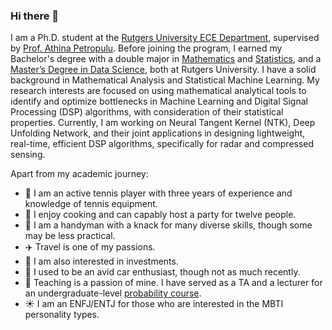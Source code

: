 ### Hi there 👋


I am a Ph.D. student at the [Rutgers University ECE Department](https://www.ece.rutgers.edu/), supervised by [Prof. Athina Petropulu](http://eceweb1.rutgers.edu/~cspl/). Before joining the program, I earned my Bachelor's degree with a double major in [Mathematics](https://www.math.rutgers.edu/) and [Statistics](https://statistics.rutgers.edu/), and a [Master’s Degree in Data Science](https://msds-stat.rutgers.edu/msdatascience), both at Rutgers University. I have a solid background in Mathematical Analysis and Statistical Machine Learning. My research interests are focused on using mathematical analytical tools to identify and optimize bottlenecks in Machine Learning and Digital Signal Processing (DSP) algorithms, with consideration of their statistical properties. Currently, I am working on Neural Tangent Kernel (NTK), Deep Unfolding Network, and their joint applications in designing lightweight, real-time, efficient DSP algorithms, specifically for radar and compressed sensing.

Apart from my academic journey:

- :tennis: I am an active tennis player with three years of experience and knowledge of tennis equipment.
- :fork_and_knife: I enjoy cooking and can capably host a party for twelve people.
- :hammer: I am a handyman with a knack for many diverse skills, though some may be less practical.
- :airplane: Travel is one of my passions.
- :money_with_wings: I am also interested in investments.
- :car: I used to be an avid car enthusiast, though not as much recently.
- :school_satchel: Teaching is a passion of mine. I have served as a TA and a lecturer for an undergraduate-level [probability course](https://github.com/kwang0913/MyLatex/tree/main/ECE226).
- :sunny: I am an ENFJ/ENTJ for those who are interested in the MBTI personality types.
